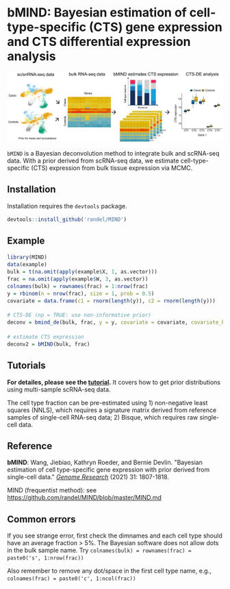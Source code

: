 bMIND: Bayesian estimation of cell-type-specific (CTS) gene expression and CTS differential expression analysis
===============================================================

![](man/figures/bMIND.png)

`bMIND` is a Bayesian deconvolution method to integrate bulk and scRNA-seq data. With a prior derived from scRNA-seq data, we estimate cell-type-specific (CTS) expression from bulk tissue expression via MCMC.

## Installation

Installation requires the `devtools` package.

``` r
devtools::install_github('randel/MIND')
```
## Example

<!-- end list -->

``` r
library(MIND)
data(example)
bulk = t(na.omit(apply(example$X, 1, as.vector)))
frac = na.omit(apply(example$W, 3, as.vector))
colnames(bulk) = rownames(frac) = 1:nrow(frac)
y = rbinom(n = nrow(frac), size = 1, prob = 0.5)
covariate = data.frame(c1 = rnorm(length(y)), c2 = rnorm(length(y)))

# CTS-DE (np = TRUE: use non-informative prior)
deconv = bmind_de(bulk, frac, y = y, covariate = covariate, covariate_bulk = 'c1', covariate_cts = 'c2', np = T)
 
# estimate CTS expression
deconv2 = bMIND(bulk, frac)
```

## Tutorials

**For detailes, please see the [tutorial](https://randel.github.io/MIND/).** It covers how to get prior distributions using multi-sample scRNA-seq data.

The cell type fraction can be pre-estimated using 1) non-negative least squares (NNLS), which requires a
signature matrix derived from reference samples of single-cell RNA-seq data; 2) Bisque, which requires raw single-cell data.

## Reference

**bMIND**: Wang, Jiebiao, Kathryn Roeder, and Bernie Devlin. "Bayesian estimation of cell type-specific gene expression with prior derived from single-cell data." [_Genome Research_](https://genome.cshlp.org/content/31/10/1807.full.pdf) (2021) 31: 1807-1818.

MIND (frequentist method): see https://github.com/randel/MIND/blob/master/MIND.md

## Common errors

If you see strange error, first check the dimnames and each cell type should have an average fraction > 5\%.
The Bayesian software does not allow dots in the bulk sample name. Try
`colnames(bulk) = rownames(frac) = paste0('s', 1:nrow(frac))`

Also remember to remove any dot/space in the first cell type name, e.g.,
`colnames(frac) = paste0('c', 1:ncol(frac))`
